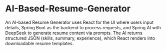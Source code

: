 # AI-Based-Resume-Generator
An AI-based Resume Generator uses React for the UI where users input details, Spring Boot as the backend to process requests, and Spring AI with DeepSeek to generate resume content via prompts. The AI returns structured JSON (skills, summary, experience), which React renders into downloadable resume templates.
